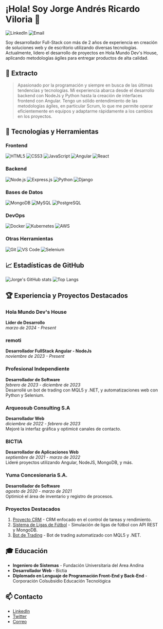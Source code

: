 # ¡Hola! Soy Jorge Andrés Ricardo Viloria 👋

![LinkedIn](https://img.shields.io/badge/-LinkedIn-blue?style=flat&logo=Linkedin&logoColor=white&link=https://www.linkedin.com/in/jorge-ricardo-viloria/)
![Email](https://img.shields.io/badge/Email-jandricardov@gmail.com-red?style=flat&logo=Gmail&logoColor=white&link=mailto:jandricardov@gmail.com)

Soy desarrollador Full-Stack con más de 2 años de experiencia en creación de soluciones web y de escritorio utilizando diversas tecnologías. Actualmente, lidero el desarrollo de proyectos en Hola Mundo Dev's House, aplicando metodologías ágiles para entregar productos de alta calidad.

## 🌟 Extracto
> Apasionado por la programación y siempre en busca de las últimas tendencias y tecnologías. Mi experiencia abarca desde el desarrollo backend con NodeJs y Python hasta la creación de interfaces frontend con Angular. Tengo un sólido entendimiento de las metodologías ágiles, en particular Scrum, lo que me permite operar eficientemente en equipos y adaptarme rápidamente a los cambios en los proyectos.

## 🚀 Tecnologías y Herramientas

### Frontend
![HTML5](https://img.shields.io/badge/HTML5-E34F26?style=flat&logo=html5&logoColor=white)
![CSS3](https://img.shields.io/badge/CSS3-1572B6?style=flat&logo=css3&logoColor=white)
![JavaScript](https://img.shields.io/badge/JavaScript-F7DF1E?style=flat&logo=javascript&logoColor=black)
![Angular](https://img.shields.io/badge/Angular-DD0031?style=flat&logo=angular&logoColor=white)
![React](https://img.shields.io/badge/React-61DAFB?style=flat&logo=react&logoColor=black)

### Backend
![Node.js](https://img.shields.io/badge/Node.js-339933?style=flat&logo=node.js&logoColor=white)
![Express.js](https://img.shields.io/badge/Express.js-000000?style=flat&logo=express&logoColor=white)
![Python](https://img.shields.io/badge/Python-3776AB?style=flat&logo=python&logoColor=white)
![Django](https://img.shields.io/badge/Django-092E20?style=flat&logo=django&logoColor=white)

### Bases de Datos
![MongoDB](https://img.shields.io/badge/MongoDB-4EA94B?style=flat&logo=mongodb&logoColor=white)
![MySQL](https://img.shields.io/badge/MySQL-4479A1?style=flat&logo=mysql&logoColor=white)
![PostgreSQL](https://img.shields.io/badge/PostgreSQL-336791?style=flat&logo=postgresql&logoColor=white)

### DevOps
![Docker](https://img.shields.io/badge/Docker-2496ED?style=flat&logo=docker&logoColor=white)
![Kubernetes](https://img.shields.io/badge/Kubernetes-326CE5?style=flat&logo=kubernetes&logoColor=white)
![AWS](https://img.shields.io/badge/AWS-232F3E?style=flat&logo=amazon-aws&logoColor=white)

### Otras Herramientas
![Git](https://img.shields.io/badge/Git-F05032?style=flat&logo=git&logoColor=white)
![VS Code](https://img.shields.io/badge/VS%20Code-007ACC?style=flat&logo=visual-studio-code&logoColor=white)
![Selenium](https://img.shields.io/badge/Selenium-43B02A?style=flat&logo=selenium&logoColor=white)

## 📈 Estadísticas de GitHub
![Jorge's GitHub stats](https://github-readme-stats.vercel.app/api?username=tu_usuario&show_icons=true&theme=radical)
![Top Langs](https://github-readme-stats.vercel.app/api/top-langs/?username=tu_usuario&layout=compact&theme=radical)

## 🏆 Experiencia y Proyectos Destacados

### Hola Mundo Dev's House
**Líder de Desarrollo**  
*marzo de 2024 - Present*

### remoti
**Desarrollador FullStack Angular - NodeJs**  
*noviembre de 2023 - Present*

### Profesional Independiente
**Desarrollador de Software**  
*febrero de 2023 - diciembre de 2023*  
Desarrollé un bot de trading con MQL5 y .NET, y automatizaciones web con Python y Selenium.

### Arqueosub Consulting S.A
**Desarrollador Web**  
*diciembre de 2022 - febrero de 2023*  
Mejoré la interfaz gráfica y optimicé canales de contacto.

### BICTIA
**Desarrollador de Aplicaciones Web**  
*septiembre de 2021 - marzo de 2022*  
Lideré proyectos utilizando Angular, NodeJS, MongoDB, y más.

### Yuma Concesionaria S.A.
**Desarrollador de Software**  
*agosto de 2020 - marzo de 2021*  
Optimicé el área de inventario y registro de procesos.

### Proyectos Destacados
1. [Proyecto CRM](https://github.com/tu_usuario/proyecto1) - CRM enfocado en el control de tareas y rendimiento.
2. [Sistema de Ligas de Fútbol](https://github.com/tu_usuario/proyecto2) - Simulación de ligas de fútbol con API REST y MongoDB.
3. [Bot de Trading](https://github.com/tu_usuario/proyecto3) - Bot de trading automatizado con MQL5 y .NET.

## 🎓 Educación
- **Ingeniero de Sistemas** - Fundación Universitaria del Area Andina
- **Desarrollador Web** - Bictia
- **Diplomado en Lenguaje de Programación Front-End y Back-End** - Corporación Colsubsidio Educación Tecnológica

## 📫 Contacto
- [LinkedIn](https://www.linkedin.com/in/jorge-ricardo-viloria)
- [Twitter](https://twitter.com/tu_usuario)
- [Correo](mailto:jandricardov@gmail.com)
